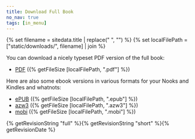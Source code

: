 ```yaml
---
title: Download Full Book
no_nav: true
tags: [in_menu]
---
```


{% set filename = sitedata.title | replace(" ", "") %}
{% set localFilePath = ["static/downloads/", filename] | join %}

You can download a nicely typeset PDF version of the full book:

* [PDF](/downloads/{{filename}}.pdf) ({% getFileSize [localFilePath, ".pdf"] %})

Here are also some ebook versions in various formats for your Nooks and Kindles and whatnots:

* [ePUB](/downloads/{{filename}}.epub) ({% getFileSize [localFilePath, ".epub"] %})
* [azw3](/downloads/{{filename}}.azw3) ({% getFileSize [localFilePath, ".azw3"] %})
* [mobi](/downloads/{{filename}}.mobi) ({% getFileSize [localFilePath, ".mobi"] %})

<div class="revisionData"><span class="fullRevisionString">{% getRevisionString "full" %}</span><span class="shortRevisionString">{% getRevisionString "short" %}</span><time class="revisionTimestamp" datetime="{% getRevisionDate %}">{% getRevisionDate %}</time></div>
